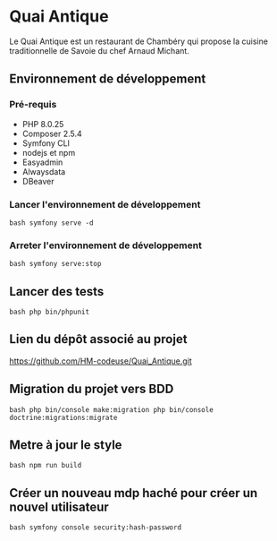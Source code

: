 # Quai Antique

Le Quai Antique est un restaurant de Chambéry qui propose la cuisine traditionnelle de Savoie du chef Arnaud Michant. 

## Environnement de développement 

### Pré-requis
-   PHP 8.0.25
-   Composer 2.5.4
-   Symfony CLI
-   nodejs et npm
-   Easyadmin
-   Alwaysdata 
-   DBeaver

### Lancer l'environnement de développement 

``bash
symfony serve -d
``

### Arreter l'environnement de développement 

``bash
symfony serve:stop
`` 

## Lancer des tests

``bash
php bin/phpunit
``

## Lien du dépôt associé au projet
https://github.com/HM-codeuse/Quai_Antique.git


## Migration du projet vers BDD
``bash
php bin/console make:migration
php bin/console doctrine:migrations:migrate
``

## Metre à jour le style 
``bash
npm run build
``

## Créer un nouveau mdp haché pour créer un nouvel utilisateur 
``bash
symfony console security:hash-password
``